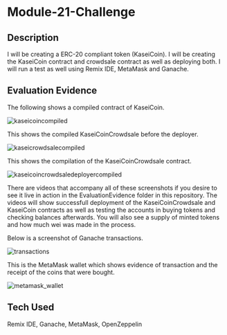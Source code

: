 # Module-21-Challenge

## Description
I will be creating a ERC-20 compliant token (KaseiCoin). I will be creating the KaseiCoin contract and crowdsale contract as well as deploying both. I will run a test as well using Remix IDE, MetaMask and Ganache.

## Evaluation Evidence

The following shows a compiled contract of KaseiCoin.

![kaseicoincompiled](https://github.com/nkp1027/Module-21-Challenge/assets/133065472/4e92036c-0c6a-440d-bcfb-af609ce4e575)

This shows the compiled KaseiCoinCrowdsale before the deployer.

![kaseicrowdsalecompiled](https://github.com/nkp1027/Module-21-Challenge/assets/133065472/34c5c234-b638-4f1f-aa5e-75284ba2b245)

This shows the compilation of the KaseiCoinCrowdsale contract.

![kaseicoincrowdsaledeployercompiled](https://github.com/nkp1027/Module-21-Challenge/assets/133065472/12f22ef5-08e6-4c53-a347-d84da4fd7a4e)

There are videos that accompany all of these screenshots if you desire to see it live in action in the EvaluationEvidence folder in this repository. The videos will show successfull deployment of the KaseiCoinCrowdsale and KaseiCoin contracts as well as testing the accounts in buying tokens and checking balances afterwards. You will also see a supply of minted tokens and how much wei was made in the process.

Below is a screenshot of Ganache transactions.

![transactions](https://github.com/nkp1027/Module-21-Challenge/assets/133065472/071c3961-c5dd-4274-a69e-42062aa11552)

This is the MetaMask wallet which shows evidence of transaction and the receipt of the coins that were bought.

![metamask_wallet](https://github.com/nkp1027/Module-21-Challenge/assets/133065472/d6e583d1-18ad-4e40-9a4d-76d50a35dc0e)

## Tech Used

Remix IDE, Ganache, MetaMask, OpenZeppelin
